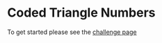 # Coded Triangle Numbers

To get started please see the [challenge page](https://projecteuler.net/problem=42)
